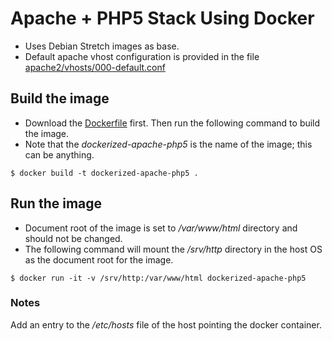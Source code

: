 
# Apache + PHP5 Stack Using Docker

- Uses Debian Stretch images as base.
- Default apache vhost configuration is provided in the file [apache2/vhosts/000-default.conf](apache2/vhosts/000-default.conf)


## Build the image
- Download the [Dockerfile](Dockerfile) first. Then run the following command to build the image.
- Note that the *dockerized-apache-php5* is the name of the image; this can be anything.
```
$ docker build -t dockerized-apache-php5 .
```

## Run the image
- Document root of the image is set to */var/www/html* directory and should not be changed.
- The following command will mount the */srv/http* directory in the host OS as the document root for the image.
```
$ docker run -it -v /srv/http:/var/www/html dockerized-apache-php5
```

### Notes
Add an entry to the */etc/hosts* file of the host pointing the docker container.
